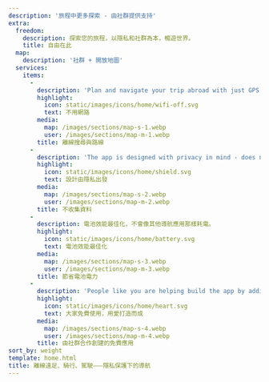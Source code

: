 ```yaml
---
description: '旅程中更多探索 - 由社群提供支持'
extra:
  freedom:
    description: 探索您的旅程，以隱私和社群為本，暢遊世界。
    title: 自由在此
  map:
    description: '社群 + 開放地圖'
  services:
    items:
      - 
        description: 'Plan and navigate your trip abroad with just GPS, no need for mobile data. Search waypoints while on distant hiking trails or bike paths.'
        highlight:
          icon: static/images/icons/home/wifi-off.svg
          text: 不用網路
        media:
          map: /images/sections/map-s-1.webp
          user: /images/sections/map-m-1.webp
        title: 離線搜尋與路線
      - 
        description: 'The app is designed with privacy in mind - does not identify people, does not track you, and does not collect any information. CoMaps was also audited by <span class="text-icon"><svg viewBox="0 0 19 19"><use href="#icon-exodus"></use></svg> [Exodus](https://reports.exodus-privacy.eu.org/reports/app.comaps.google/latest/).'
        highlight:
          icon: static/images/icons/home/shield.svg
          text: 設計由隱私出發
        media:
          map: /images/sections/map-s-2.webp
          user: /images/sections/map-m-2.webp
        title: 不收集資料
      - 
        description: 電池效能最佳化，不會像其他導航應用那樣耗電。
        highlight:
          icon: static/images/icons/home/battery.svg
          text: 電池效能最佳化
        media:
          map: /images/sections/map-s-3.webp
          user: /images/sections/map-m-3.webp
        title: 節省電池電力
      - 
        description: 'People like you are helping build the app by adding locations to <span class="text-icon"><svg viewBox="0 0 19 19"><use href="#icon-open-street-map"></use></svg> [OpenStreetMap](https://openstreetmap.org)</span>, giving feedback on features, and contributing code on <span class="text-icon"><svg viewbox="0 0 4.233 4.233"> <use href="#icon-codeberg"></use></svg> [Codeberg](https://codeberg.org/comaps)</span> to create great maps together. The project is a fork of Organic Maps and Maps.Me, and driven by an open-source community.'
        highlight:
          icon: static/images/icons/home/heart.svg
          text: 大家免費使用，用愛打造而成
        media:
          map: /images/sections/map-s-4.webp
          user: /images/sections/map-m-4.webp
        title: 由社群合作創建的免費應用
sort_by: weight
template: home.html
title: 離線遠足、騎行、駕駛⸺隱私保護下的導航
---
```


